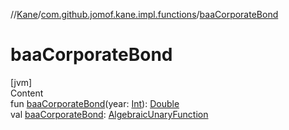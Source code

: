 //[Kane](../index.md)/[com.github.jomof.kane.impl.functions](index.md)/[baaCorporateBond](baa-corporate-bond.md)



# baaCorporateBond  
[jvm]  
Content  
fun [baaCorporateBond](baa-corporate-bond.md)(year: [Int](https://kotlinlang.org/api/latest/jvm/stdlib/kotlin/-int/index.html)): [Double](https://kotlinlang.org/api/latest/jvm/stdlib/kotlin/-double/index.html)  
val [baaCorporateBond](baa-corporate-bond.md): [AlgebraicUnaryFunction](-algebraic-unary-function/index.md)  



